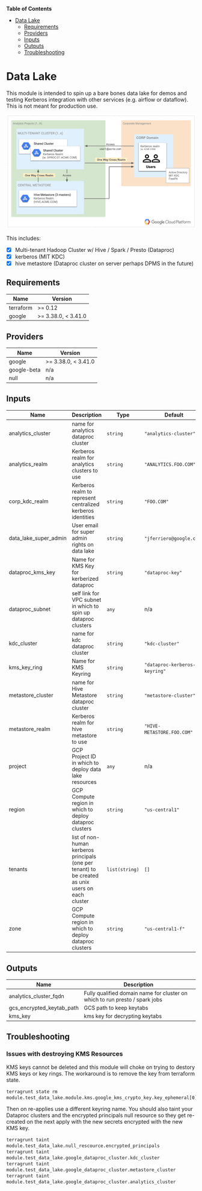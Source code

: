 <!-- START doctoc generated TOC please keep comment here to allow auto update -->
<!-- DON'T EDIT THIS SECTION, INSTEAD RE-RUN doctoc TO UPDATE -->
**Table of Contents**

- [Data Lake](#data-lake)
  - [Requirements](#requirements)
  - [Providers](#providers)
  - [Inputs](#inputs)
  - [Outputs](#outputs)
  - [Troubleshooting](#troubleshooting)

<!-- END doctoc generated TOC please keep comment here to allow auto update -->

# Data Lake
This module is intended to spin up a bare bones data lake for demos and
testing Kerberos integration with other services (e.g. airflow or dataflow).
This is not meant for production use.

![Architecture Diagram](img/dataproc_kerberos_cross-realm.png)

This includes:
- [x] Multi-tenant Hadoop Cluster w/ Hive / Spark / Presto (Dataproc)
- [x] kerberos (MIT KDC)
- [x] hive metastore (Dataproc cluster on server perhaps DPMS in the future)

<!-- BEGINNING OF PRE-COMMIT-TERRAFORM DOCS HOOK -->
## Requirements

| Name | Version |
|------|---------|
| terraform | >= 0.12 |
| google | >= 3.38.0, < 3.41.0 |

## Providers

| Name | Version |
|------|---------|
| google | >= 3.38.0, < 3.41.0 |
| google-beta | n/a |
| null | n/a |

## Inputs

| Name | Description | Type | Default | Required |
|------|-------------|------|---------|:--------:|
| analytics\_cluster | name for analytics dataproc cluster | `string` | `"analytics-cluster"` | no |
| analytics\_realm | Kerberos realm for analytics clusters to use | `string` | `"ANALYTICS.FOO.COM"` | no |
| corp\_kdc\_realm | Kerberos realm to represent centralized kerberos identities | `string` | `"FOO.COM"` | no |
| data\_lake\_super\_admin | User email for super admin rights on data lake | `string` | `"jferriero@google.com"` | no |
| dataproc\_kms\_key | Name for KMS Key for kerberized dataproc | `string` | `"dataproc-key"` | no |
| dataproc\_subnet | self link for VPC subnet in which to spin up dataproc clusters | `any` | n/a | yes |
| kdc\_cluster | name for kdc dataproc cluster | `string` | `"kdc-cluster"` | no |
| kms\_key\_ring | Name for KMS Keyring | `string` | `"dataproc-kerberos-keyring"` | no |
| metastore\_cluster | name for Hive Metastore dataproc cluster | `string` | `"metastore-cluster"` | no |
| metastore\_realm | Kerberos realm for hive metastore to use | `string` | `"HIVE-METASTORE.FOO.COM"` | no |
| project | GCP Project ID in which to deploy data lake resources | `any` | n/a | yes |
| region | GCP Compute region in which to deploy dataproc clusters | `string` | `"us-central1"` | no |
| tenants | list of non-human kerberos principals (one per tenant) to be created as unix users on each cluster | `list(string)` | `[]` | no |
| zone | GCP Compute region in which to deploy dataproc clusters | `string` | `"us-central1-f"` | no |

## Outputs

| Name | Description |
|------|-------------|
| analytics\_cluster\_fqdn | Fully qualified domain name for cluster on which to run presto / spark jobs |
| gcs\_encrypted\_keytab\_path | GCS path to keep keytabs |
| kms\_key | kms key for decrypting keytabs |

<!-- END OF PRE-COMMIT-TERRAFORM DOCS HOOK -->

## Troubleshooting
### Issues with destroying KMS Resources
KMS keys cannot be deleted and this module will choke on trying to destory KMS
keys or key rings. The workaround is to remove the key from terraform state.
 ```shell script
terragrunt state rm module.test_data_lake.module.kms.google_kms_crypto_key.key_ephemeral[0]
```

Then on re-applies use a different keyring name.
You should also taint your Dataproc clusters and the encrypted principals
null resource so they get re-created on the next apply with the new secrets
encrypted with the new KMS key.
```shell script
terragrunt taint module.test_data_lake.null_rescource.encrypted_principals
terragrunt taint module.test_data_lake.google_dataproc_cluster.kdc_cluster
terragrunt taint module.test_data_lake.google_dataproc_cluster.metastore_cluster
terragrunt taint module.test_data_lake.google_dataproc_cluster.analytics_cluster
```
